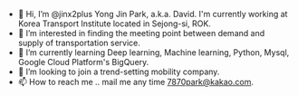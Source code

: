 - 👋 Hi, I’m @jinx2plus Yong Jin Park, a.k.a. David. I'm currently working at Korea Transport Institute located in Sejong-si, ROK.
- 👀 I’m interested in finding the meeting point between demand and supply of transportation service. 
- 🌱 I’m currently learning Deep learning, Machine learning, Python, Mysql, Google Cloud Platform's BigQuery.
- 💞️ I’m looking to join a trend-setting mobility company.
- 📫 How to reach me .. mail me any time 7870park@kakao.com.

<!---
jinx2plus/jinx2plus is a ✨ special ✨ repository because its `README.md` (this file) appears on your GitHub profile.
You can click the Preview link to take a look at your changes.
--->

